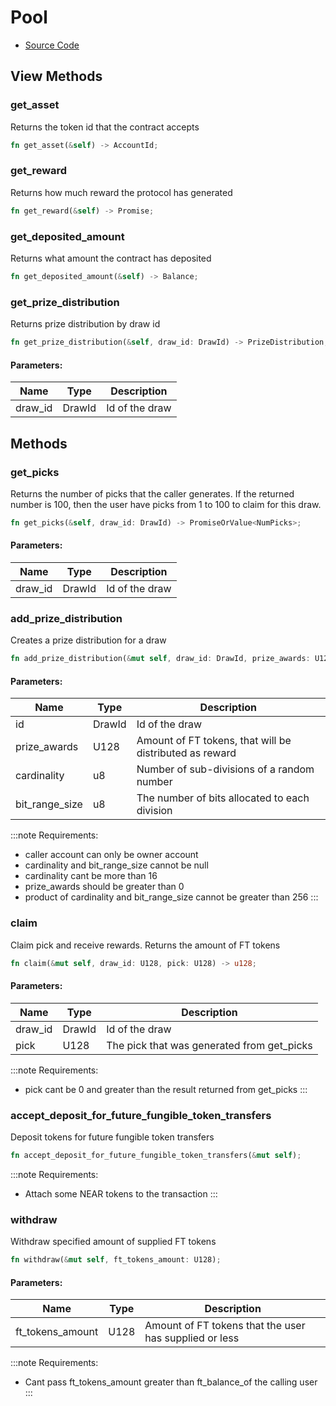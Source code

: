 # Pool
- [Source Code](https://github.com/Shard-Labs/pool-together/tree/main/pool/)

## View Methods

### get_asset

Returns the token id that the contract accepts

```rust
fn get_asset(&self) -> AccountId;
```

### get_reward

Returns how much reward the protocol has generated

```rust
fn get_reward(&self) -> Promise;
```

### get_deposited_amount

Returns what amount the contract has deposited

```rust
fn get_deposited_amount(&self) -> Balance;
```

### get_prize_distribution

Returns prize distribution by draw id

```rust
fn get_prize_distribution(&self, draw_id: DrawId) -> PrizeDistribution;
```

#### Parameters:

| Name        | Type      | Description                                       |
| ----------- | --------- | ------------------------------------------------- |
| draw_id     | DrawId    | Id of the draw                                    |

## Methods

### get_picks

Returns the number of picks that the caller generates. If the returned number is 100, then the user 
have picks from 1 to 100 to claim for this draw.

```rust
fn get_picks(&self, draw_id: DrawId) -> PromiseOrValue<NumPicks>;
```

#### Parameters:

| Name        | Type      | Description                                       |
| ----------- | --------- | ------------------------------------------------- |
| draw_id     | DrawId    | Id of the draw                                    |

### add_prize_distribution

Creates a prize distribution for a draw

```rust
fn add_prize_distribution(&mut self, draw_id: DrawId, prize_awards: U128, cardinality: u8, bit_range_size: u8);
```

#### Parameters:

| Name           | Type      | Description                                             |
| -------------- | --------- | ------------------------------------------------------- |
| id             | DrawId    | Id of the draw                                          |
| prize_awards   | U128      | Amount of FT tokens, that will be distributed as reward |
| cardinality    | u8        | Number of sub-divisions of a random number              |
| bit_range_size | u8        | The number of bits allocated to each division           |

:::note
Requirements:
- caller account can only be owner account
- cardinality and bit_range_size cannot be null
- cardinality cant be more than 16
- prize_awards should be greater than 0
- product of cardinality and bit_range_size cannot be greater than 256
:::

### claim

Claim pick and receive rewards. Returns the amount of FT tokens 

```rust
fn claim(&mut self, draw_id: U128, pick: U128) -> u128;
```

#### Parameters:

| Name        | Type      | Description                                       |
| ----------- | --------- | ------------------------------------------------- |
| draw_id     | DrawId    | Id of the draw                                    |
| pick        | U128      | The pick that was generated from get_picks        |

:::note
Requirements:
- pick cant be 0 and greater than the result returned from get_picks
:::

### accept_deposit_for_future_fungible_token_transfers

Deposit tokens for future fungible token transfers

```rust
fn accept_deposit_for_future_fungible_token_transfers(&mut self);
```

:::note
Requirements:
- Attach some NEAR tokens to the transaction
:::

### withdraw

Withdraw specified amount of supplied FT tokens

```rust
fn withdraw(&mut self, ft_tokens_amount: U128);
```

#### Parameters:

| Name              | Type      | Description                                            |
| ----------------- | --------- | ------------------------------------------------------ |
| ft_tokens_amount  | U128      | Amount of FT tokens that the user has supplied or less |

:::note
Requirements:
- Cant pass ft_tokens_amount greater than ft_balance_of the calling user
:::